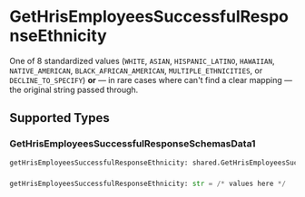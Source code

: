 # GetHrisEmployeesSuccessfulResponseEthnicity

One of 8 standardized values (`WHITE`, `ASIAN`, `HISPANIC_LATINO`, `HAWAIIAN`, `NATIVE_AMERICAN`, `BLACK_AFRICAN_AMERICAN`, `MULTIPLE_ETHNICITIES`, or `DECLINE_TO_SPECIFY`) **or** — in rare cases where can't find a clear mapping — the original string passed through.


## Supported Types

### GetHrisEmployeesSuccessfulResponseSchemasData1

```python
getHrisEmployeesSuccessfulResponseEthnicity: shared.GetHrisEmployeesSuccessfulResponseSchemasData1 = /* values here */
```

### 

```python
getHrisEmployeesSuccessfulResponseEthnicity: str = /* values here */
```


